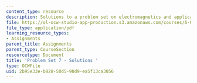 ```yaml
---
content_type: resource
description: Solutions to a problem set on electromagnetics and applications.
file: https://ol-ocw-studio-app-production.s3.amazonaws.com/courses/6-013-electromagnetics-and-applications-fall-2005/2b95e33eb82850d590d9ea5f13ca3056_ps7_solution.pdf
file_type: application/pdf
learning_resource_types:
- Assignments
parent_title: Assignments
parent_type: CourseSection
resourcetype: Document
title: 'Problem Set 7 - Solutions '
type: OCWFile
uid: 2b95e33e-b828-50d5-90d9-ea5f13ca3056
---
```

